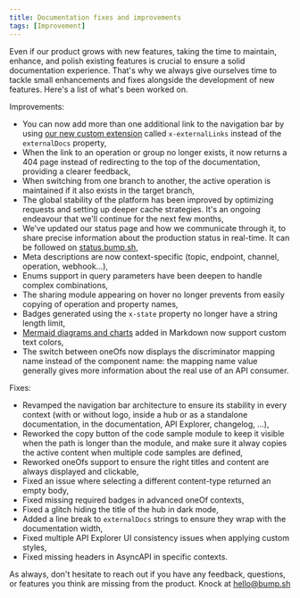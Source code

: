 ```yaml
---
title: Documentation fixes and improvements
tags: [Improvement]
---
```

Even if our product grows with new features, taking the time to maintain, enhance, and polish existing features is crucial to ensure a solid documentation experience. That's why we always give ourselves time to tackle small enhancements and fixes alongside the development of new features. Here's a list of what's been worked on.

Improvements:
- You can now add more than one additional link to the navigation bar by using [our new custom extension](https://docs.bump.sh/help/publish-documentation/external-links/) called `x-externalLinks` instead of the `externalDocs` property,
- When the link to an operation or group no longer exists, it now returns a 404 page instead of redirecting to the top of the documentation, providing a clearer feedback,
- When switching from one branch to another, the active operation is maintained if it also exists in the target branch,
- The global stability of the platform has been improved by optimizing requests and setting up deeper cache strategies. It's an ongoing endeavour that we'll continue for the next few months,
- We’ve updated our status page and how we communicate through it, to share precise information about the production status in real-time. It can be followed on [status.bump.sh](https://status.bump.sh),
- Meta descriptions are now context-specific (topic, endpoint, channel, operation, webhook...),
- Enums support in query parameters have been deepen to handle complex combinations,
- The sharing module appearing on hover no longer prevents from easily copying of operation and property names,
- Badges generated using the `x-state` property no longer have a string length limit, 
- [Mermaid diagrams and charts](https://docs.bump.sh/help/documentation-experience/markdown-support/#diagrams-and-charts-mermaid-support) added in Markdown now support custom text colors,
- The switch between oneOfs now displays the discriminator mapping name instead of the component name: the mapping name value generally gives more information about the real use of an API consumer.


Fixes:
- Revamped the navigation bar architecture to ensure its stability in every context (with or without logo, inside a hub or as a standalone documentation, in the documentation, API Explorer, changelog, ...),
- Reworked the copy button of the code sample module to keep it visible when the path is longer than the module, and make sure it alway copies the active content when multiple code samples are defined,
- Reworked oneOfs support to ensure the right titles and content are always displayed and clickable,
- Fixed an issue where selecting a different content-type returned an empty body,
- Fixed missing required badges in advanced oneOf contexts,
- Fixed a glitch hiding the title of the hub in dark mode,
- Added a line break to `externalDocs` strings to ensure they wrap with the documentation width,
- Fixed multiple API Explorer UI consistency issues when applying custom styles, 
- Fixed missing headers in AsyncAPI in specific contexts.

As always, don't hesitate to reach out if you have any feedback, questions, or features you think are missing from the product. Knock at [hello@bump.sh](mailto:hello@bump.sh)
